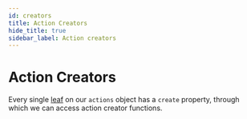 ```yaml
---
id: creators
title: Action Creators
hide_title: true
sidebar_label: Action creators
---
```


# Action Creators

Every single [leaf](../leaf/README.md) on our `actions` object has a `create` property, through which we can access action creator functions.

